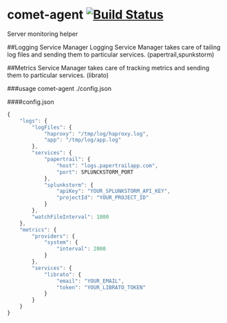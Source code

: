 comet-agent [![Build Status](https://travis-ci.org/meteorhacks/comet-agent.png)](https://travis-ci.org/meteorhacks/comet-agent)
===========

Server monitoring helper

##Logging Service Manager
Logging Service Manager takes care of tailing log files and sending them to particular services. (papertrail,spunkstorm)

##Metrics Service Manager
takes care of  tracking metrics and sending them to particular services. (librato)

###usage
comet-agent ./config.json

####config.json

```javascript
{
    "logs": {
        "logFiles": {
            "haproxy": "/tmp/log/haproxy.log",
            "app": "/tmp/log/app.log"
        },
        "services": {
            "papertrail": {
                "host": "logs.papertrailapp.com",
                "port": SPLUNCKSTORM_PORT
            },
            "splunkstorm": {
                "apiKey": "YOUR_SPLUNKSTORM_API_KEY",
                "projectId": "YOUR_PROJECT_ID"
            }
        },
        "watchFileInterval": 1000
    },
    "metrics": {
        "providers": {
            "system": {
                "interval": 2000
            }
        },
        "services": {
            "librato": {
                "email": "YOUR_EMAIL",
                "token": "YOUR_LIBRATO_TOKEN"
            }
        }
    }
}
```
